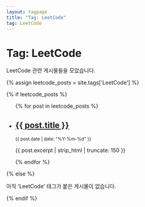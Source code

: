 ```yaml
---
layout: tagpage
title: "Tag: LeetCode"
tag: LeetCode
---
```


<h1>Tag: LeetCode</h1>
<p>LeetCode 관련 게시물들을 모았습니다.</p>

{% assign leetcode_posts = site.tags['LeetCode'] %}

{% if leetcode_posts %}
  <ul>
  {% for post in leetcode_posts %}
    <li>
      <article>
        <h2><a href="{{ post.url }}">{{ post.title }}</a></h2>
        <p><small>{{ post.date | date: "%Y-%m-%d" }}</small></p>
        <p>{{ post.excerpt | strip_html | truncate: 150 }}</p>
      </article>
    </li>
  {% endfor %}
  </ul>
{% else %}
  <p>아직 'LeetCode' 태그가 붙은 게시물이 없습니다.</p>
{% endif %}